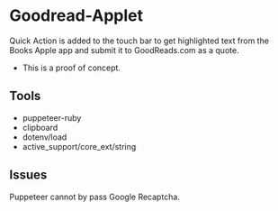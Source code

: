 # Goodread-Applet

Quick Action is added to the touch bar to get highlighted text from the Books Apple app and submit it to GoodReads.com as a quote.

- This is a proof of concept.

## Tools

- puppeteer-ruby
- clipboard
- dotenv/load
- active_support/core_ext/string


## Issues

Puppeteer cannot by pass Google Recaptcha.